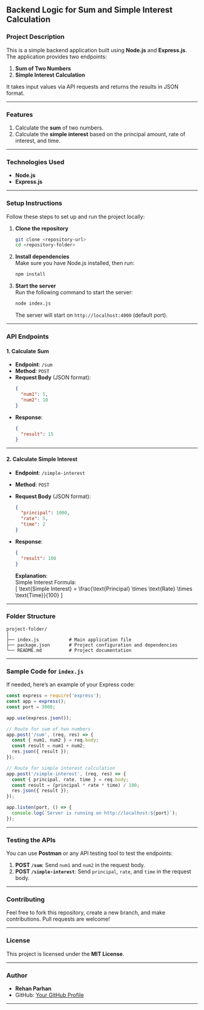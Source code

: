 ## **Backend Logic for Sum and Simple Interest Calculation**

### **Project Description**
This is a simple backend application built using **Node.js** and **Express.js**. The application provides two endpoints:  
1. **Sum of Two Numbers**  
2. **Simple Interest Calculation**  

It takes input values via API requests and returns the results in JSON format.

---

### **Features**
1. Calculate the **sum** of two numbers.
2. Calculate the **simple interest** based on the principal amount, rate of interest, and time.

---

### **Technologies Used**
- **Node.js**  
- **Express.js**

---

### **Setup Instructions**

Follow these steps to set up and run the project locally:

1. **Clone the repository**  
   ```bash
   git clone <repository-url>
   cd <repository-folder>
   ```

2. **Install dependencies**  
   Make sure you have Node.js installed, then run:
   ```bash
   npm install
   ```

3. **Start the server**  
   Run the following command to start the server:
   ```bash
   node index.js
   ```
   The server will start on `http://localhost:4000` (default port).

---

### **API Endpoints**

#### 1. **Calculate Sum**  
- **Endpoint**: `/sum`  
- **Method**: `POST`  
- **Request Body** (JSON format):
   ```json
   {
     "num1": 5,
     "num2": 10
   }
   ```
- **Response**:
   ```json
   {
     "result": 15
   }
   ```

---

#### 2. **Calculate Simple Interest**  
- **Endpoint**: `/simple-interest`  
- **Method**: `POST`  
- **Request Body** (JSON format):
   ```json
   {
     "principal": 1000,
     "rate": 5,
     "time": 2
   }
   ```
- **Response**:
   ```json
   {
     "result": 100
   }
   ```

   **Explanation**:  
   Simple Interest Formula:  
   \[
   \text{Simple Interest} = \frac{\text{Principal} \times \text{Rate} \times \text{Time}}{100}
   \]

---

### **Folder Structure**
```
project-folder/
│
├── index.js           # Main application file
├── package.json       # Project configuration and dependencies
└── README.md          # Project documentation
```

---

### **Sample Code for `index.js`**
If needed, here’s an example of your Express code:

```javascript
const express = require('express');
const app = express();
const port = 3000;

app.use(express.json());

// Route for sum of two numbers
app.post('/sum', (req, res) => {
  const { num1, num2 } = req.body;
  const result = num1 + num2;
  res.json({ result });
});

// Route for simple interest calculation
app.post('/simple-interest', (req, res) => {
  const { principal, rate, time } = req.body;
  const result = (principal * rate * time) / 100;
  res.json({ result });
});

app.listen(port, () => {
  console.log(`Server is running on http://localhost:${port}`);
});
```

---

### **Testing the APIs**
You can use **Postman** or any API testing tool to test the endpoints:
1. **POST `/sum`**: Send `num1` and `num2` in the request body.
2. **POST `/simple-interest`**: Send `principal`, `rate`, and `time` in the request body.

---

### **Contributing**
Feel free to fork this repository, create a new branch, and make contributions. Pull requests are welcome!

---

### **License**
This project is licensed under the **MIT License**.

---

### **Author**
- **Rehan Parhan**  
- GitHub: [Your GitHub Profile](https://github.com/rehanpathan650)

---
